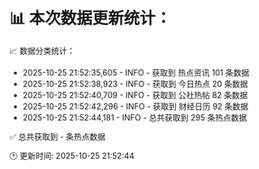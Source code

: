 📊 本次数据更新统计：
==========================

📈 数据分类统计：
- 2025-10-25 21:52:35,605 - INFO - 获取到 热点资讯 101 条数据
- 2025-10-25 21:52:38,923 - INFO - 获取到 今日热点 20 条数据
- 2025-10-25 21:52:40,709 - INFO - 获取到 公社热帖 82 条数据
- 2025-10-25 21:52:42,296 - INFO - 获取到 财经日历 92 条数据
- 2025-10-25 21:52:44,181 - INFO - 总共获取到 295 条热点数据

✅ 总共获取到 - 条热点数据

🕐 更新时间: 2025-10-25 21:52:44

